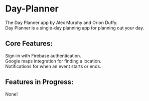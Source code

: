 Day-Planner
===========
The Day Planner app by Alex Murphy and Orion Duffy.<br />
Day Planner is a single-day planning app for planning out your day.

Core Features:
---------
Sign-in with Firebase authentication.<br />
Google maps integration for finding a location.<br />
Notifications for when an event starts or ends.


Features in Progress:
---------------------
None!

